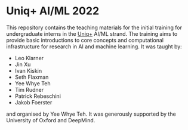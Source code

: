 # Uniq+ AI/ML 2022

This repository contains the teaching materials for the initial training for undergraduate interns in the [Uniq+](https://www.ox.ac.uk/admissions/graduate/access/uniq-plus) AI/ML strand.  The training aims to provide basic introductions to core concepts and computational infrastructure for research in AI and machine learning. It was taught by:
* Leo Klarner
* Jin Xu
* Ivan Kiskin
* Seth Flaxman
* Yee Whye Teh
* Tim Rudner
* Patrick Rebeschini
* Jakob Foerster

and organised by Yee Whye Teh. It was generously supported by the University of Oxford and DeepMind.
